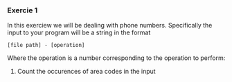 ### Exercie 1
In this exerciew we will be dealing with phone numbers.  Specifically the input to your program will be a string in the format  

```
[file path] - [operation]
```
Where the operation is a number corresponding to the operation to perform:
1. Count the occurences of area codes in the input
